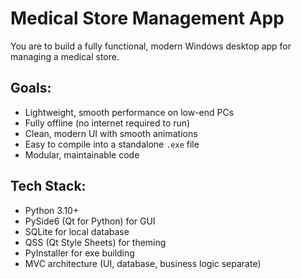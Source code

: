 # Medical Store Management App

You are to build a fully functional, modern Windows desktop app for managing a medical store.

## Goals:
- Lightweight, smooth performance on low-end PCs
- Fully offline (no internet required to run)
- Clean, modern UI with smooth animations
- Easy to compile into a standalone `.exe` file
- Modular, maintainable code

## Tech Stack:
- Python 3.10+
- PySide6 (Qt for Python) for GUI
- SQLite for local database
- QSS (Qt Style Sheets) for theming
- PyInstaller for exe building
- MVC architecture (UI, database, business logic separate)
